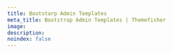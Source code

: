 ```yaml
---
title: Bootstarp Admin Templates
meta_title: Bootstrap Admin Templates | Themefisher
image:
description:
noindex: false
---
```

